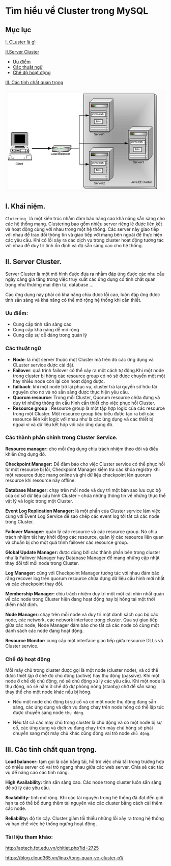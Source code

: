 # Tìm hiểu về Cluster trong MySQL 

## Mục lục

[I. CLuster là gì ](#khainiem)

[II.Server Cluster](#server)

- [Ưu điểm](#uudiem)
- [Các thuật ngữ](#thuatngu)
- [Chế độ hoạt động](#hd)

[III. Các tính chất quan trọng](#tinhchat)



![](../images/clutes.png)

<a name="khainiem"></a>

## I. Khái niệm.

`Clutering ` là một kiến trúc nhằm đảm bảo nâng cao khả năng sẵn sàng cho các hệ thống mạng. Clustering bao gồm nhiều server riêng lẻ được liên kết và hoạt động cùng với nhau trong một hệ thống. Các server này giao tiếp với nhau để trao đổi thông tin và giao tiếp với mạng bên ngoài để thực hiện các yêu cầu. Khi có lỗi xảy ra các dịch vụ trong cluster hoạt động tương tác với nhau để duy trì tính ổn định và độ sẵn sàng cao cho hệ thống.

<a name="server"></a>

## II. Server Cluster.

Server Cluster là một mô hình được đưa ra nhằm đáp ứng được các nhu cầu ngày càng gia tăng trong việc truy xuất các ứng dụng có tính chất quan trọng như thương mại điện tử, database …

Các ứng dụng này phải có khả năng chịu được lỗi cao, luôn đáp ứng được tính sẵn sàng và khả năng có thể mở rộng hệ thống khi cần thiết.

<a name ="uudiem"></a>

### Ưu điểm:

- Cung cấp tính sẵn sàng cao 
- Cung cấp khả năng dễ mở rộng
- Cung cấp sự dễ dàng trong quản lý 
 
<a name="thuatngu"></a>

### Các thuật ngữ 

- **Node**: là một server thuộc một Cluster mà trên đó các ứng dụng và CLuster service được cài đặt.
- **Failover**: quá trình failover có thể xảy ra một cách tự động.Khi một node trong cluster bị hỏng các resource group có nó sẽ được chuyển một một hay nhiều node còn lại còn hoạt động được.
- **failback**: khi một node trở lại phục vụ, cluster trả lại quyền sở hữu tài nguyên cho nó và nó sẵn sàng được thực hiện yêu cầu.
- **Quorum resource**: Trong mỗi Cluster, Quorum resource chứa đựng và duy trì những thông tin cấu hình cần thiết cho việc phục hồi Cluster.
- **Resource group** : Resource group là một tập hợp logic của các resource trong một Cluster. Một resource group tiêu biểu được tạo ra bởi các resource liên kết logic với nhau như là các ứng dụng và các thiết bị ngoại vi và dữ liệu kết hợp với các ứng dụng đó.

### Các thành phần chính trong Cluster Service.

**Resource manager:** cho mỗi ứng dụng chịu trách nhiệm theo dõi và điều khiển ứng dụng đó.

**Checkpoint Manager:** Để đảm bảo cho việc Cluster service có thể phục hồi từ một resource bị lỗi, Checkpoint Manager kiểm tra các khóa registry khi một resource được mang online và ghi dữ liệu checkpoint lên quorum resource khi resource này offline.

**Database Manager:** chạy trên mỗi node và duy trì một bản sao lưu cục bộ của cơ sở dữ liệu cấu hình Cluster – chứa những thông tin về những thực thể vật lý và logic trong một Cluster.

**Event Log Replication Manager:** là một phần của Cluster service làm việc cùng với Event Log Service để sao chép các event log tới tất cả các node trong Cluster. 

**Failover Manager:** quản lý các resource và các resource group. Nó chịu trách nhiệm tắt hay khởi động các resource, quản lý các resource liên quan và chuẩn bị cho một quá trình failover các resource group.

**Global Update Manager:** được dùng bởi các thành phần bên trong cluster như là Failover Manager hay Database Manager để mang những cập nhật thay đổi tới mỗi node trong Cluster.

**Log Manager:** cùng với Checkpoint Manager tương tác với nhau đảm bảo rằng recover log trên quorum resource chứa đựng dữ liệu cấu hình mới nhất và các checkpoint thay đổi.

**Membership Manager:** chịu trách nhiệm duy trì một một cái nhìn nhất quán về các node trong Cluster hiện đang hoạt động hay bị hỏng tại một thời điểm nhất định.

**Node Manager:** chạy trên mỗi node và duy trì một danh sách cục bộ các node, các network, các network interface trong cluster. Qua sự giao tiếp giữa các node, Node Manager đảm bảo cho tất cả các node có cùng một danh sách các node đang hoạt động.

**Resource Monitor:** cung cấp một interface giao tiếp giữa resource DLLs và Cluster service.

<a name="hd"></a>

### Chế độ hoạt động 

Mỗi máy chủ trong cluster được gọi là một node (cluster node), và có thể được thiết lập ở chế độ chủ động (active) hay thụ động (passive). Khi một node ở chế dộ chủ động, nó sẽ chủ động xử lý các yêu cầu. Khi một node là thụ động, nó sẽ nằm ở chế độ dự phòng nóng (stanby) chờ để sẵn sàng thay thế cho một node khác nếu bị hỏng.

- Nếu một node chủ động bị sự cố và có một node thụ động đang sẵn sàng, các ứng dụng và dịch vụ đang chạy trên node hỏng có thể lập tức được chuyển sang node `thụ động`.

- Nếu tất cả các máy chủ trong cluster là chủ động và có một node bị sự cố, các ứng dụng và dịch vụ đang chạy trên máy chủ hỏng sẽ phải chuyển sang một máy chủ khác cũng đóng vai trò node `chủ động`.

<a name="tinhchat"></a>

## III. Các tính chất quan trọng.

**Load balancer:** tạm gọi là cân bằng tải, hỗ trợ việc chia tải trong trường hợp có nhiều server có vai trò ngang nhau giữa các web server. Chia sẻ các tác vụ để nâng cao các tính năng.

**High Availability:** tính sẵn sàng cao. Các node trong cluster luôn sẵn sàng để xử lý các yêu cầu. 

**Scalability:** tính mở rộng. Khi các tài nguyên trong hệ thống đã đạt đến giới hạn ta có thể bổ dung thêm tài nguyên vào các cluster bằng cách cài thêm các node.

**Reliability:** độ tin cậy. Cluster giảm tối thiểu những lỗi xảy ra trong hệ thống và hạn chế việc hệ thống ngừng hoạt động.

### Tài liệu tham khảo: 

http://aptech.fpt.edu.vn/chitiet.php?id=2725

https://blog.cloud365.vn/linux/tong-quan-ve-cluster-p1/




